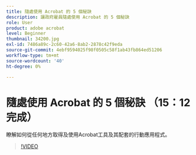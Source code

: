 ```yaml
---
title: 隨處使用 Acrobat 的 5 個秘訣
description: 讓政府雇員隨處使用 Acrobat 的 5 個秘訣
role: User
product: adobe acrobat
level: Beginner
thumbnail: 34200.jpg
exl-id: 7486a89c-2c60-42a6-8ab2-2878c42f9eda
source-git-commit: 4ebf9594025f98f0505c58f1ab43fb864ed51206
workflow-type: tm+mt
source-wordcount: '40'
ht-degree: 0%

---
```


# 隨處使用 Acrobat 的 5 個秘訣 （15：12 完成）

瞭解如何從任何地方取得及使用Acrobat工具及其配套的行動應用程式。

>[!VIDEO](https://video.tv.adobe.com/v/34200?quality=12&learn=on&hidetitle=true)
